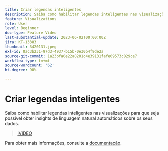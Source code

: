 ```yaml
---
title: Criar legendas inteligentes
description: Saiba como habilitar legendas inteligentes nas visualizações para que seja possível obter insights de linguagem natural automáticos sobre os seus dados.
feature: Visualizations
role: User
level: Beginner
doc-type: Feature Video
last-substantial-update: 2023-06-02T00:00:00Z
jira: KT-13383
thumbnail: 3420131.jpeg
exl-id: 0ac3b231-97d3-4937-b15b-0e30b4f9de2a
source-git-commit: 1a23bfa0e22a8201c4e39131fafe09573c829ce7
workflow-type: tm+mt
source-wordcount: '62'
ht-degree: 98%

---
```


# Criar legendas inteligentes

Saiba como habilitar legendas inteligentes nas visualizações para que seja possível obter insights de linguagem natural automáticos sobre os seus dados.

>[!VIDEO](https://video.tv.adobe.com/v/3443143/?learn=on&captions=por_br)

Para obter mais informações, consulte a [documentação](https://experienceleague.adobe.com/docs/analytics-platform/using/cja-workspace/visualizations/intelligent-captions.html?lang=pt-BR).
